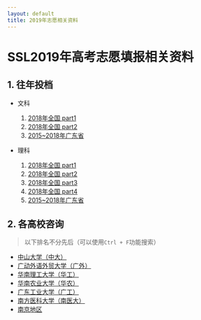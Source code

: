 ```yaml
---
layout: default
title: 2019年志愿相关资料
---
```


# SSL2019年高考志愿填报相关资料

## 1. 往年投档

* 文科
    1. <a href="/images/gaokao/往年/2018全国文科P1.png" target="_blank">2018年全国 part1</a>
    2. <a href="/images/gaokao/往年/2018全国文科P2.png" target="_blank">2018年全国 part2</a>
    3. <a href="images/gaokao/往年/2015~2018文科" target="_blank">2015~2018年广东省</a>

* 理科
    1. <a href="/images/gaokao/往年/2018全国理科P1.png" target="_blank">2018年全国 part1</a>
    2. <a href="/images/gaokao/往年/2018全国理科P2.png" target="_blank">2018年全国 part2</a>
    3. <a href="/images/gaokao/往年/2018全国理科P3.png" target="_blank">2018年全国 part3</a>
    4. <a href="/images/gaokao/往年/2018全国理科P4.png" target="_blank">2018年全国 part4</a>
    5. <a href="images/gaokao/往年/2015~2018理科" target="_blank">2015~2018年广东省</a>


## 2. 各高校咨询

> 以下排名不分先后（可以使用`Ctrl + F`功能搜索）

* <a href="中大">中山大学（中大）</a>
* <a href="广外">广动外语外贸大学（广外）</a>
* <a href="华工">华南理工大学（华工）</a>
* <a href="华农">华南农业大学（华农）</a>
* <a href="广工">广东工业大学（广工）</a>
* <a href="南医大">南方医科大学（南医大）</a>
* <a href="南京">南京地区</a>